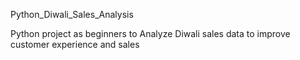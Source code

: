 Python_Diwali_Sales_Analysis

Python project as  beginners to  Analyze Diwali sales data to improve customer experience and sales
